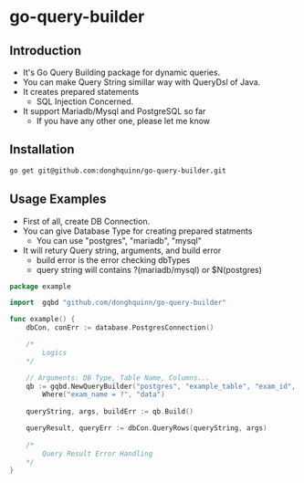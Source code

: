 # go-query-builder

## Introduction
* It's Go Query Building package for dynamic queries.
* You can make Query String simillar way with QueryDsl of Java.
* It creates prepared statements
    * SQL Injection Concerned.
* It support Mariadb/Mysql and PostgreSQL so far
    * If you have any other one, please let me know

## Installation

```zsh
go get git@github.com:donghquinn/go-query-builder.git
```


## Usage Examples

* First of all, create DB Connection.
*  You can give Database Type for creating prepared statments
    * You can use "postgres", "mariadb", "mysql"
* It will retury Query string, arguments, and build error
    * build error is the error checking dbTypes
    * query string will contains ?(mariadb/mysql) or $N(postgres)

```go
package example

import 	gqbd "github.com/donghquinn/go-query-builder"

func example() {
    dbCon, conErr := database.PostgresConnection()

    /*
        Logics
    */

    // Arguments: DB Type, Table Name, Columns...
    qb := gqbd.NewQueryBuilder("postgres", "example_table", "exam_id", "exam_name").
        Where("exam_name = ?", "data")
    
    queryString, args, buildErr := qb.Build()

    queryResult, queryErr := dbCon.QueryRows(queryString, args)
     
    /*
        Query Result Error Handling
    */
}

```
